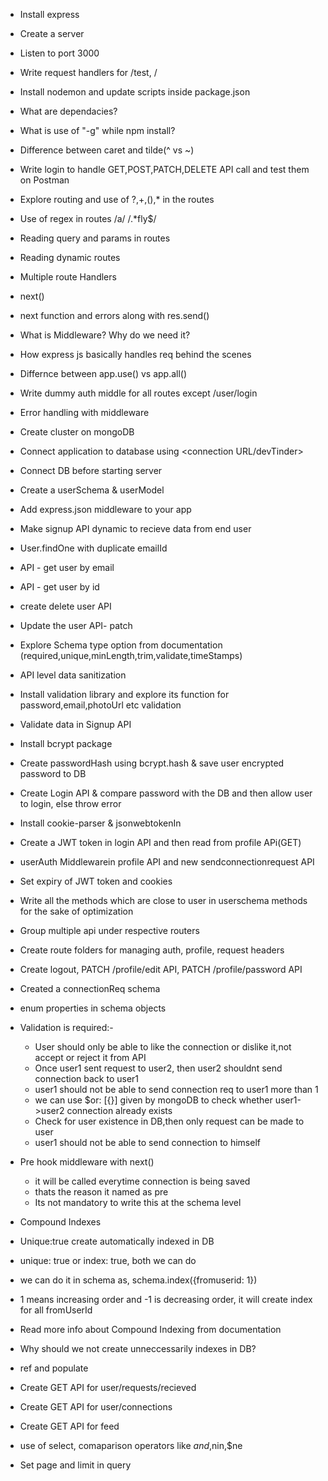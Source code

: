 - Install express
- Create a server
- Listen to port 3000
- Write request handlers for /test, /
- Install nodemon and update scripts inside package.json
- What are dependacies?
- What is use of "-g" while npm install?
- Difference between caret and tilde(^ vs ~)

- Write login to handle GET,POST,PATCH,DELETE API call and test them on Postman
- Explore routing and use of ?,+,(),* in the routes
- Use of regex in routes /a/     /.*fly$/
- Reading query and params in routes
- Reading dynamic routes
- Multiple route Handlers
- next()
- next function and errors along with res.send()
- What is Middleware? Why do we need it?
- How express js basically handles req behind the scenes
- Differnce between app.use() vs app.all()
- Write dummy auth middle for all routes except /user/login
- Error handling with middleware

- Create cluster on mongoDB
- Connect application to database using <connection URL/devTinder>
- Connect DB before starting server
- Create a userSchema & userModel
- Add express.json middleware to your app
- Make signup API dynamic to recieve data from end user
- User.findOne with duplicate emailId
- API - get user by email
- API - get user by id
- create delete user API
- Update the user API- patch

- Explore Schema type option from documentation (required,unique,minLength,trim,validate,timeStamps)
- API level data sanitization
- Install validation library and explore its function for password,email,photoUrl etc validation

- Validate data in Signup API
- Install bcrypt package
- Create passwordHash using bcrypt.hash & save user encrypted password to DB
- Create Login API & compare password with the DB and then allow user to login, else throw error

- Install cookie-parser & jsonwebtokenIn
- Create a JWT token in login API and then read from profile APi(GET)
- userAuth Middlewarein profile API and new sendconnectionrequest API
- Set expiry of JWT token and cookies
- Write all the methods which are close to user in userschema methods for the sake of optimization

- Group multiple api under respective routers
- Create route folders for managing auth, profile, request headers
- Create logout, PATCH /profile/edit API, PATCH /profile/password API

- Created a connectionReq schema
- enum properties in schema objects
- Validation is required:- 
  - User should only be able to like the connection or dislike it,not accept or reject it from API
  - Once user1 sent request to user2, then user2 shouldnt send connection back to user1
  - user1 should not be able to send connection req to user1 more than 1
  - we can use  $or: [{}] given by mongoDB to check whether user1->user2 connection already exists
  - Check for user existence in DB,then only request can be made to user
  - user1 should not be able to send connection to himself
- Pre hook middleware with next()
  - it will be called everytime connection is being saved
  - thats the reason it named as pre
  - Its not mandatory to write this at the schema level
- Compound Indexes
- Unique:true create automatically indexed in DB
- unique: true or index: true, both we can do
- we can do it in schema as, schema.index({fromuserid: 1})
- 1 means increasing order and -1 is decreasing order, it will create index for all fromUserId

- Read more info about Compound Indexing from documentation
- Why should we not create unneccessarily indexes in DB?

- ref and populate
- Create GET API for user/requests/recieved
- Create GET API for user/connections
- Create GET API for feed
- use of select, comaparison operators like $and,$nin,$ne
- Set page and limit in query
